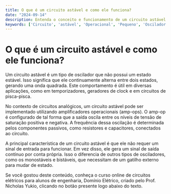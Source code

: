 ```yaml
---
title: O que é um circuito astável e como ele funciona?
date: "2024-09-14"
description: Entenda o conceito e funcionamento de um circuito astável no contexto de circuitos analógicos.
keywords: ['Circuito', 'astável', 'Operacional', 'Pequeno', 'Oscilador', 'Bode', 'amp-op']
---
```


# O que é um circuito astável e como ele funciona?

Um circuito astável é um tipo de oscilador que não possui um estado estável. Isso significa que ele continuamente alterna entre dois estados, gerando uma onda quadrada. Este comportamento é útil em diversas aplicações, como em temporizadores, geradores de clock e em circuitos de pisca-pisca.

No contexto de circuitos analógicos, um circuito astável pode ser implementado utilizando amplificadores operacionais (amp-ops). O amp-op é configurado de tal forma que a saída oscila entre os níveis de tensão de saturação positiva e negativa. A frequência dessa oscilação é determinada pelos componentes passivos, como resistores e capacitores, conectados ao circuito.

A principal característica de um circuito astável é que ele não requer um sinal de entrada para funcionar. Em vez disso, ele gera um sinal de saída contínuo por conta própria. Isso o diferencia de outros tipos de osciladores, como os monostáveis e bistáveis, que necessitam de um gatilho externo para mudar de estado.

Se você gostou deste conteúdo, conheça o curso online de circuitos elétricos para alunos de engenharia, Domínio Elétrico, criado pelo Prof. Nicholas Yukio, clicando no botão presente logo abaixo do texto.